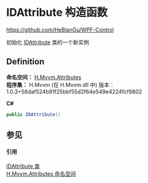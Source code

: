 # IDAttribute 构造函数
https://github.com/HeBianGu/WPF-Control

初始化 <a href="248aeb8e-d752-5d4d-d72b-e5bd70c481b2">IDAttribute</a> 类的一个新实例



## Definition
**命名空间：** <a href="bca2dfd9-ca4c-2dc7-7c43-410c4a84c1d2">H.Mvvm.Attributes</a>  
**程序集：** H.Mvvm (在 H.Mvvm.dll 中) 版本：1.0.3+58daf524b91f25bbf55d2f64e549e4224fcf9802

**C#**
``` C#
public IDAttribute()
```



## 参见


#### 引用
<a href="248aeb8e-d752-5d4d-d72b-e5bd70c481b2">IDAttribute 类</a>  
<a href="bca2dfd9-ca4c-2dc7-7c43-410c4a84c1d2">H.Mvvm.Attributes 命名空间</a>  
